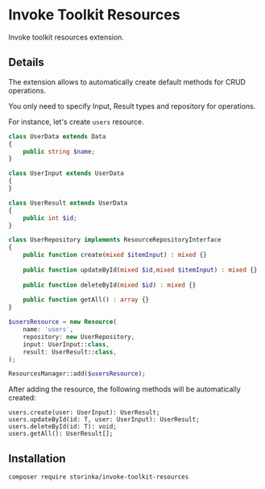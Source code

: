 # Invoke Toolkit Resources

Invoke toolkit resources extension.

## Details

The extension allows to automatically create default methods for CRUD operations.

You only need to specify Input, Result types and repository for operations.

For instance, let's create `users` resource.

```php
class UserData extends Data
{
    public string $name;
}

class UserInput extends UserData
{
}

class UserResult extends UserData
{
    public int $id;
}

class UserRepository implements ResourceRepositoryInterface
{
    public function create(mixed $itemInput) : mixed {}
    
    public function updateById(mixed $id,mixed $itemInput) : mixed {}
    
    public function deleteById(mixed $id) : mixed {}
    
    public function getAll() : array {}
}

$usersResource = new Resource(
    name: 'users',
    repository: new UserRepository,
    input: UserInput::class,
    result: UserResult::class,
);

ResourcesManager::add($usersResource);
```

After adding the resource, the following methods will be automatically created:

```
users.create(user: UserInput): UserResult;
users.updateById(id: T, user: UserInput): UserResult;
users.deleteById(id: T): void;
users.getAll(): UserResult[];
```

## Installation

```shell
composer require storinka/invoke-toolkit-resources
```
